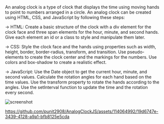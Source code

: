 An analog clock is a type of clock that displays the time using moving hands to point to numbers arranged in a circle. An analog clock can be created using HTML, CSS, and JavaScript by following these steps:




-> HTML: Create a basic structure of the clock with a div element for the clock face and three span elements for the hour, minute, and second hands. Give each element an id or a class to style and manipulate them later.

-> CSS: Style the clock face and the hands using properties such as width, height, border, border-radius, transform, and transition. Use pseudo-elements to create the clock center and the markings for the numbers. Use colors and box-shadow to create a realistic effect.

-> JavaScript: Use the Date object to get the current hour, minute, and second values. Calculate the rotation angles for each hand based on the time values. Use the transform property to rotate the hands according to the angles. Use the setInterval function to update the time and the rotation every second.


![screenshot](https://github.com/punit2908/AnalogClockJS/assets/114064992/5b1f79fa-a89f-481d-9648-215ff720fbaf)


https://github.com/punit2908/AnalogClockJS/assets/114064992/19d6747e-3439-4128-a9a1-bfb8125e5cda

